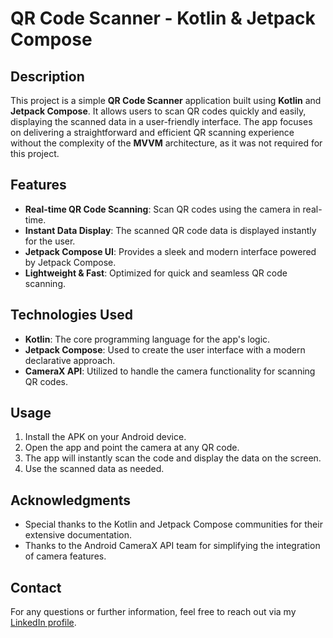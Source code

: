 # QR Code Scanner - Kotlin & Jetpack Compose

## Description

This project is a simple **QR Code Scanner** application built using **Kotlin** and **Jetpack Compose**. It allows users to scan QR codes quickly and easily, displaying the scanned data in a user-friendly interface. The app focuses on delivering a straightforward and efficient QR scanning experience without the complexity of the **MVVM** architecture, as it was not required for this project.

## Features

- **Real-time QR Code Scanning**: Scan QR codes using the camera in real-time.
- **Instant Data Display**: The scanned QR code data is displayed instantly for the user.
- **Jetpack Compose UI**: Provides a sleek and modern interface powered by Jetpack Compose.
- **Lightweight & Fast**: Optimized for quick and seamless QR code scanning.

## Technologies Used

- **Kotlin**: The core programming language for the app's logic.
- **Jetpack Compose**: Used to create the user interface with a modern declarative approach.
- **CameraX API**: Utilized to handle the camera functionality for scanning QR codes.

## Usage

1. Install the APK on your Android device.
2. Open the app and point the camera at any QR code.
3. The app will instantly scan the code and display the data on the screen.
4. Use the scanned data as needed.

## Acknowledgments

- Special thanks to the Kotlin and Jetpack Compose communities for their extensive documentation.
- Thanks to the Android CameraX API team for simplifying the integration of camera features.

## Contact

For any questions or further information, feel free to reach out via my [LinkedIn profile](https://www.linkedin.com/in/muhammad-sohaib-2543a8286/).
